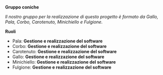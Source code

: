 **Gruppo coniche**

*Il nostro gruppo per la realizzazione di questo progetto è formato da Gallo, Pala, Corbo, Carotenuto, Minichiello e Fulgione.*

**Ruoli**
- Pala: **Gestione e realizzazione del software**
- Corbo: **Gestione e realizzazione del software**
- Carotenuto: **Gestione e realizzazione del software**
- Gallo: **Gestione e realizzazione del software**
- Minichiello: **Gestione e realizzazione del software**
- Fulgione: **Gestione e realizzazione del software**

